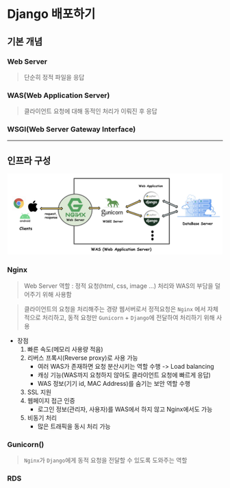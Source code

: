 # Django 배포하기

## 기본 개념
### Web Server
> 단순히 정적 파일을 응답

### WAS(Web Application Server)
> 클라이언트 요청에 대해 동적인 처리가 이뤄진 후 응답

### WSGI(Web Server Gateway Interface)
>

***

## 인프라 구성
<p align="center">
    <img src="../assets/deploy.png" alt="deploy" style="width: 800px" />
</p>


### Nginx
> Web Server 역할 : 정적 요청(html, css, image ...) 처리와 WAS의 부담을 덜어주기 위해 사용함

> 클라이언트의 요청을 처리해주는 경량 웹서버로서 정적요청은 `Nginx` 에서 자체적으로 처리하고, 동적 요청만 `Gunicorn` + `Django`에 전달하여 처리하기 위해 사용

* 장점
    1. 빠른 속도(메모리 사용량 적음)
    2. 리버스 프록시(Reverse proxy)로 사용 가능
        - 여러 WAS가 존재하면 요청 분산시키는 역할 수행 -> Load balancing
        - 캐싱 기능(WAS까지 요청하지 않아도 클라이언트 요청에 빠르게 응답)
        - WAS 정보(기기 id, MAC Address)를 숨기는 보안 역할 수행
    3. SSL 지원
    4. 웹페이지 접근 인증
        - 로그인 정보(관리자, 사용자)를 WAS에서 하지 않고 Nginx에서도 가능
    5. 비동기 처리 
        - 많은 트래픽을 동시 처리 가능

### Gunicorn()
> `Nginx`가 `Django`에게 동적 요청을 전달할 수 있도록 도와주는 역할
### RDS